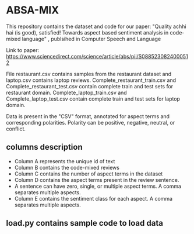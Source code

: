 # ABSA-MIX

This repository contains the dataset and code for our paper:
"Quality achhi hai (is good), satisfied! Towards aspect based sentiment analysis in code-mixed language" , publsihed in Computer Speech and Language

Link to paper: https://www.sciencedirect.com/science/article/abs/pii/S0885230824000512

File restaurant.csv contains samples from the restaurant dataset and laptop.csv contains laptop reviews. 
Complete_restaurant_train.csv and Complete_restaurant_test.csv contain complete train and test sets for restaurant domain.
Complete_laptop_train.csv and Complete_laptop_test.csv contain complete train and test sets for laptop domain.


Data is present in the "CSV" format, annotated for aspect terms and corresponding polarities. Polarity can be positive, negative, neutral, or conflict.

## columns description
  * Column A represents the unique id of text
  * Column B contains the code-mixed reviews
  * Column C contains the number of aspect terms in the dataset
  * Column D contains the aspect terms present in the review sentence. 
  * A sentence can have zero, single, or multiple aspect terms. A comma separates multiple aspects.
  * Column E contains the sentiment class for each aspect. A comma separates multiple aspects.

## load.py contains sample code to load data 
